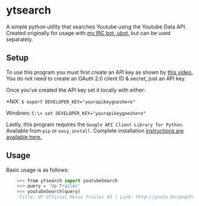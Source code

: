 ytsearch
========

A simple python utility that searches Youtube using the Youtube Data API. 
Created originally for usage with [my IRC bot, ubot.][1] but can be used separately.

Setup
--------

To use this program you must first create an API key as shown by [this video.][2]
You do not need to create an OAuth 2.0 client ID & secret, just an API key.

Once you've created the API key set it locally with either:

*NIX: `$ export DEVELOPER_KEY="yourapikeygoeshere"`

Windows: `C:\> set DEVELOPER_KEY="yourapikeygoeshere"`

Lastly, this program requires the `Google API Client Library for Python`.
Available from `pip` or `easy_install`. Complete installation [instructions are available here.][3]
 
Usage
---------

Basic usage is as follows:
```python
	>>> from ytsearch import youtubeSearch
	>>> query = 'Up Trailer'
	>>> youtubeSearch(query)
	'Title: UP Official Movie Trailer #3 | Link: http://youtu.be/pkqzFUhGPJg'
```

[1]: https://github.com/sleepyotaku/ubot/
[2]: https://www.youtube.com/watch?v=Im69kzhpR3I
[3]: https://developers.google.com/api-client-library/python/start/installation
